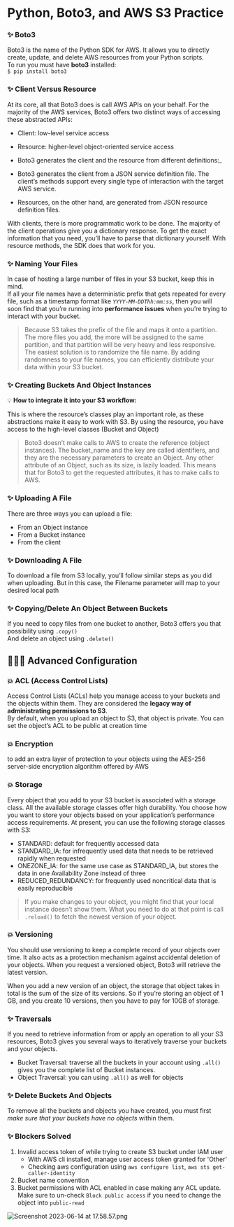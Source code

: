 # Python, Boto3, and AWS S3 Practice

### ✨ Boto3
Boto3 is the name of the Python SDK for AWS. It allows you to directly create, update, and delete AWS resources from your Python scripts. <br>
To run you must have **boto3** installed: <br>
`$ pip install boto3`

### ✨ Client Versus Resource
At its core, all that Boto3 does is call AWS APIs on your behalf. For the majority of the AWS services, Boto3 offers two distinct ways of accessing these abstracted APIs:

- Client: low-level service access <br>
- Resource: higher-level object-oriented service access

- Boto3 generates the client and the resource from different definitions:_
- Boto3 generates the client from a JSON service definition file. The client’s methods support every single type of interaction with the target AWS service.
- Resources, on the other hand, are generated from JSON resource definition files.

With clients, there is more programmatic work to be done. The majority of the client operations give you a dictionary response. To get the exact information that you need, you’ll have to parse that dictionary yourself. With resource methods, the SDK does that work for you.

### ✨ Naming Your Files
In case of hosting a large number of files in your S3 bucket, keep this in mind. <br>
If all your file names have a deterministic prefix that gets repeated for every file, such as a timestamp format like _`YYYY-MM-DDThh:mm:ss`_, then you will soon find that you’re running into **performance issues** when you’re trying to interact with your bucket. <br>
>Because S3 takes the prefix of the file and maps it onto a partition. The more files you add, the more will be assigned to the same partition, and that partition will be very heavy and less responsive.<br>
>The easiest solution is to randomize the file name. By adding randomness to your file names, you can efficiently distribute your data within your S3 bucket. <br>

### ✨ Creating Buckets And Object Instances
💡 ️**How to integrate it into your S3 workflow:** &nbsp;&nbsp;&nbsp;&nbsp;

This is where the resource’s classes play an important role, as these abstractions make it easy to work with S3.
By using the resource, you have access to the high-level classes (Bucket and Object)

> Boto3 doesn’t make calls to AWS to create the reference (object instances). The bucket_name and the key are called identifiers, 
> and they are the necessary parameters to create an Object. Any other attribute of an Object, such as its size, is lazily loaded. 
> This means that for Boto3 to get the requested attributes, it has to make calls to AWS.

### ✨ Uploading A File
There are three ways you can upload a file:
- From an Object instance
- From a Bucket instance
- From the client

### ✨ Downloading A File
To download a file from S3 locally, you’ll follow similar steps as you did when uploading. But in this case, the Filename parameter will map to your desired local path

### ✨ Copying/Delete An Object Between Buckets
If you need to copy files from one bucket to another, Boto3 offers you that possibility using `.copy()` <br>
And delete an object using `.delete()`

## 💫✨💥 Advanced Configuration
### 💥 ACL (Access Control Lists)
Access Control Lists (ACLs) help you manage access to your buckets and the objects within them. They are considered the **legacy way of administrating permissions to S3**. <br>
By default, when you upload an object to S3, that object is private. You can set the object’s ACL to be public at creation time

### 💥 Encryption
to add an extra layer of protection to your objects using the AES-256 server-side encryption algorithm offered by AWS

### 💥 Storage
Every object that you add to your S3 bucket is associated with a storage class. All the available storage classes offer high durability. You choose how you want to store your objects based on your application’s performance access requirements.
At present, you can use the following storage classes with S3:

- STANDARD: default for frequently accessed data
- STANDARD_IA: for infrequently used data that needs to be retrieved rapidly when requested
- ONEZONE_IA: for the same use case as STANDARD_IA, but stores the data in one Availability Zone instead of three
- REDUCED_REDUNDANCY: for frequently used noncritical data that is easily reproducible

> If you make changes to your object, you might find that your local instance doesn’t show them. What you need to do at that point is call `.reload()` to fetch the newest version of your object.

### 💥 Versioning
You should use versioning to keep a complete record of your objects over time. It also acts as a protection mechanism against accidental deletion of your objects. When you request a versioned object, Boto3 will retrieve the latest version.

When you add a new version of an object, the storage that object takes in total is the sum of the size of its versions. So if you’re storing an object of 1 GB, and you create 10 versions, then you have to pay for 10GB of storage.

### ✨ Traversals
If you need to retrieve information from or apply an operation to all your S3 resources, Boto3 gives you several ways to iteratively traverse your buckets and your objects.
- Bucket Traversal: traverse all the buckets in your account using `.all()` gives you the complete list of Bucket instances.
- Object Traversal: you can using `.all()` as well for objects

### ✨ Delete Buckets And Objects
To remove all the buckets and objects you have created, you must first _make sure that your buckets have no objects_ within them.


### ✨ Blockers Solved
1. Invalid access token of while trying to create S3 bucket under IAM user
   * With AWS cli installed, manage user access token granted for 'Other' <br>
   * Checking aws configuration using `aws configure list`, `aws sts get-caller-identity`
2. Bucket name convention
3. Bucket permissions with ACL enabled in case making any ACL update. Make sure to un-check `Block public access` if you need to change the object into `public-read`



![Screenshot 2023-06-14 at 17.58.57.png](..%2F..%2F..%2F..%2F..%2Fvar%2Ffolders%2Ffp%2Fbrc1mdxj6876kynp0m3sdnlntsg1h6%2FT%2FTemporaryItems%2FNSIRD_screencaptureui_WOdE95%2FScreenshot%202023-06-14%20at%2017.58.57.png)